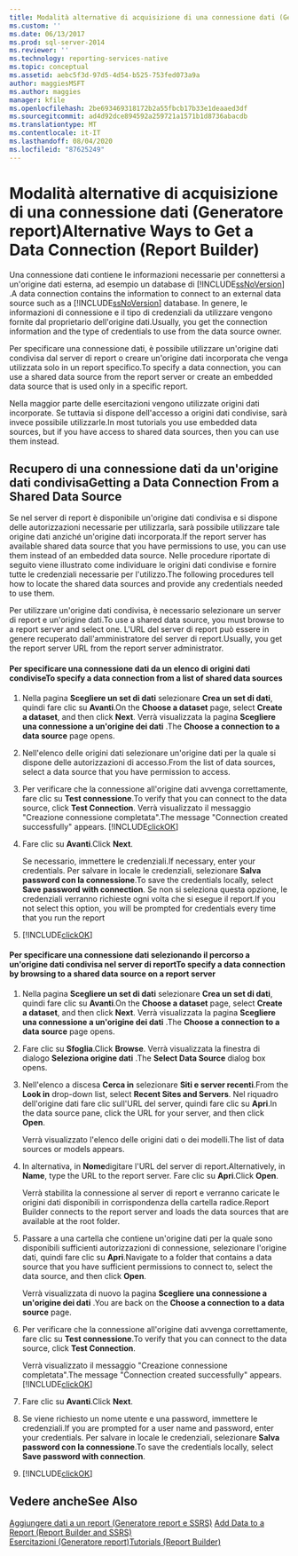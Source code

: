 ```yaml
---
title: Modalità alternative di acquisizione di una connessione dati (Generatore report) | Microsoft Docs
ms.custom: ''
ms.date: 06/13/2017
ms.prod: sql-server-2014
ms.reviewer: ''
ms.technology: reporting-services-native
ms.topic: conceptual
ms.assetid: aebc5f3d-97d5-4d54-b525-753fed073a9a
author: maggiesMSFT
ms.author: maggies
manager: kfile
ms.openlocfilehash: 2be693469318172b2a55fbcb17b33e1deaaed3df
ms.sourcegitcommit: ad4d92dce894592a259721a1571b1d8736abacdb
ms.translationtype: MT
ms.contentlocale: it-IT
ms.lasthandoff: 08/04/2020
ms.locfileid: "87625249"
---
```

# <a name="alternative-ways-to-get-a-data-connection-report-builder"></a><span data-ttu-id="c766d-102">Modalità alternative di acquisizione di una connessione dati (Generatore report)</span><span class="sxs-lookup"><span data-stu-id="c766d-102">Alternative Ways to Get a Data Connection (Report Builder)</span></span>
  <span data-ttu-id="c766d-103">Una connessione dati contiene le informazioni necessarie per connettersi a un'origine dati esterna, ad esempio un database di [!INCLUDE[ssNoVersion](../includes/ssnoversion-md.md)] .</span><span class="sxs-lookup"><span data-stu-id="c766d-103">A data connection contains the information to connect to an external data source such as a [!INCLUDE[ssNoVersion](../includes/ssnoversion-md.md)] database.</span></span> <span data-ttu-id="c766d-104">In genere, le informazioni di connessione e il tipo di credenziali da utilizzare vengono fornite dal proprietario dell'origine dati.</span><span class="sxs-lookup"><span data-stu-id="c766d-104">Usually, you get the connection information and the type of credentials to use from the data source owner.</span></span>  
  
 <span data-ttu-id="c766d-105">Per specificare una connessione dati, è possibile utilizzare un'origine dati condivisa dal server di report o creare un'origine dati incorporata che venga utilizzata solo in un report specifico.</span><span class="sxs-lookup"><span data-stu-id="c766d-105">To specify a data connection, you can use a shared data source from the report server or create an embedded data source that is used only in a specific report.</span></span>  
  
 <span data-ttu-id="c766d-106">Nella maggior parte delle esercitazioni vengono utilizzate origini dati incorporate. Se tuttavia si dispone dell'accesso a origini dati condivise, sarà invece possibile utilizzarle.</span><span class="sxs-lookup"><span data-stu-id="c766d-106">In most tutorials you use embedded data sources, but if you have access to shared data sources, then you can use them instead.</span></span>  
  
## <a name="getting-a-data-connection-from-a-shared-data-source"></a><span data-ttu-id="c766d-107">Recupero di una connessione dati da un'origine dati condivisa</span><span class="sxs-lookup"><span data-stu-id="c766d-107">Getting a Data Connection From a Shared Data Source</span></span>  
 <span data-ttu-id="c766d-108">Se nel server di report è disponibile un'origine dati condivisa e si dispone delle autorizzazioni necessarie per utilizzarla, sarà possibile utilizzare tale origine dati anziché un'origine dati incorporata.</span><span class="sxs-lookup"><span data-stu-id="c766d-108">If the report server has available shared data source that you have permissions to use, you can use them instead of an embedded data source.</span></span> <span data-ttu-id="c766d-109">Nelle procedure riportate di seguito viene illustrato come individuare le origini dati condivise e fornire tutte le credenziali necessarie per l'utilizzo.</span><span class="sxs-lookup"><span data-stu-id="c766d-109">The following procedures tell how to locate the shared data sources and provide any credentials needed to use them.</span></span>  
  
 <span data-ttu-id="c766d-110">Per utilizzare un'origine dati condivisa, è necessario selezionare un server di report e un'origine dati.</span><span class="sxs-lookup"><span data-stu-id="c766d-110">To use a shared data source, you must browse to a report server and select one.</span></span> <span data-ttu-id="c766d-111">L'URL del server di report può essere in genere recuperato dall'amministratore del server di report.</span><span class="sxs-lookup"><span data-stu-id="c766d-111">Usually, you get the report server URL from the report server administrator.</span></span>  
  
#### <a name="to-specify-a-data-connection-from-a-list-of-shared-data-sources"></a><span data-ttu-id="c766d-112">Per specificare una connessione dati da un elenco di origini dati condivise</span><span class="sxs-lookup"><span data-stu-id="c766d-112">To specify a data connection from a list of shared data sources</span></span>  
  
1.  <span data-ttu-id="c766d-113">Nella pagina **Scegliere un set di dati** selezionare **Crea un set di dati**, quindi fare clic su **Avanti**.</span><span class="sxs-lookup"><span data-stu-id="c766d-113">On the **Choose a dataset** page, select **Create a dataset**, and then click **Next**.</span></span> <span data-ttu-id="c766d-114">Verrà visualizzata la pagina **Scegliere una connessione a un'origine dei dati** .</span><span class="sxs-lookup"><span data-stu-id="c766d-114">The **Choose a connection to a data source** page opens.</span></span>  
  
2.  <span data-ttu-id="c766d-115">Nell'elenco delle origini dati selezionare un'origine dati per la quale si dispone delle autorizzazioni di accesso.</span><span class="sxs-lookup"><span data-stu-id="c766d-115">From the list of data sources, select a data source that you have permission to access.</span></span>  
  
3.  <span data-ttu-id="c766d-116">Per verificare che la connessione all'origine dati avvenga correttamente, fare clic su **Test connessione**.</span><span class="sxs-lookup"><span data-stu-id="c766d-116">To verify that you can connect to the data source, click **Test Connection**.</span></span> <span data-ttu-id="c766d-117">Verrà visualizzato il messaggio "Creazione connessione completata".</span><span class="sxs-lookup"><span data-stu-id="c766d-117">The message "Connection created successfully" appears.</span></span> [!INCLUDE[clickOK](../includes/clickok-md.md)]  
  
4.  <span data-ttu-id="c766d-118">Fare clic su **Avanti**.</span><span class="sxs-lookup"><span data-stu-id="c766d-118">Click **Next**.</span></span>  
  
     <span data-ttu-id="c766d-119">Se necessario, immettere le credenziali.</span><span class="sxs-lookup"><span data-stu-id="c766d-119">If necessary, enter your credentials.</span></span> <span data-ttu-id="c766d-120">Per salvare in locale le credenziali, selezionare **Salva password con la connessione**.</span><span class="sxs-lookup"><span data-stu-id="c766d-120">To save the credentials locally, select **Save password with connection**.</span></span> <span data-ttu-id="c766d-121">Se non si seleziona questa opzione, le credenziali verranno richieste ogni volta che si esegue il report.</span><span class="sxs-lookup"><span data-stu-id="c766d-121">If you not select this option, you will be prompted for credentials every time that you run the report</span></span>  
  
5.  [!INCLUDE[clickOK](../includes/clickok-md.md)]  
  
#### <a name="to-specify-a-data-connection-by-browsing-to-a-shared-data-source-on-a-report-server"></a><span data-ttu-id="c766d-122">Per specificare una connessione dati selezionando il percorso a un'origine dati condivisa nel server di report</span><span class="sxs-lookup"><span data-stu-id="c766d-122">To specify a data connection by browsing to a shared data source on a report server</span></span>  
  
1.  <span data-ttu-id="c766d-123">Nella pagina **Scegliere un set di dati** selezionare **Crea un set di dati**, quindi fare clic su **Avanti**.</span><span class="sxs-lookup"><span data-stu-id="c766d-123">On the **Choose a dataset** page, select **Create a dataset**, and then click **Next**.</span></span> <span data-ttu-id="c766d-124">Verrà visualizzata la pagina **Scegliere una connessione a un'origine dei dati** .</span><span class="sxs-lookup"><span data-stu-id="c766d-124">The **Choose a connection to a data source** page opens.</span></span>  
  
2.  <span data-ttu-id="c766d-125">Fare clic su **Sfoglia**.</span><span class="sxs-lookup"><span data-stu-id="c766d-125">Click **Browse**.</span></span> <span data-ttu-id="c766d-126">Verrà visualizzata la finestra di dialogo **Seleziona origine dati** .</span><span class="sxs-lookup"><span data-stu-id="c766d-126">The **Select Data Source** dialog box opens.</span></span>  
  
3.  <span data-ttu-id="c766d-127">Nell'elenco a discesa **Cerca in** selezionare **Siti e server recenti**.</span><span class="sxs-lookup"><span data-stu-id="c766d-127">From the **Look in** drop-down list, select **Recent Sites and Servers**.</span></span> <span data-ttu-id="c766d-128">Nel riquadro dell'origine dati fare clic sull'URL del server, quindi fare clic su **Apri**.</span><span class="sxs-lookup"><span data-stu-id="c766d-128">In the data source pane, click the URL for your server, and then click **Open**.</span></span>  
  
     <span data-ttu-id="c766d-129">Verrà visualizzato l'elenco delle origini dati o dei modelli.</span><span class="sxs-lookup"><span data-stu-id="c766d-129">The list of data sources or models appears.</span></span>  
  
4.  <span data-ttu-id="c766d-130">In alternativa, in **Nome**digitare l'URL del server di report.</span><span class="sxs-lookup"><span data-stu-id="c766d-130">Alternatively, in **Name**, type the URL to the report server.</span></span> <span data-ttu-id="c766d-131">Fare clic su **Apri**.</span><span class="sxs-lookup"><span data-stu-id="c766d-131">Click **Open**.</span></span>  
  
     <span data-ttu-id="c766d-132">Verrà stabilita la connessione al server di report e verranno caricate le origini dati disponibili in corrispondenza della cartella radice.</span><span class="sxs-lookup"><span data-stu-id="c766d-132">Report Builder connects to the report server and loads the data sources that are available at the root folder.</span></span>  
  
5.  <span data-ttu-id="c766d-133">Passare a una cartella che contiene un'origine dati per la quale sono disponibili sufficienti autorizzazioni di connessione, selezionare l'origine dati, quindi fare clic su **Apri**.</span><span class="sxs-lookup"><span data-stu-id="c766d-133">Navigate to a folder that contains a data source that you have sufficient permissions to connect to, select the data source, and then click **Open**.</span></span>  
  
     <span data-ttu-id="c766d-134">Verrà visualizzata di nuovo la pagina **Scegliere una connessione a un'origine dei dati** .</span><span class="sxs-lookup"><span data-stu-id="c766d-134">You are back on the **Choose a connection to a data source** page.</span></span>  
  
6.  <span data-ttu-id="c766d-135">Per verificare che la connessione all'origine dati avvenga correttamente, fare clic su **Test connessione**.</span><span class="sxs-lookup"><span data-stu-id="c766d-135">To verify that you can connect to the data source, click **Test Connection**.</span></span>  
  
     <span data-ttu-id="c766d-136">Verrà visualizzato il messaggio "Creazione connessione completata".</span><span class="sxs-lookup"><span data-stu-id="c766d-136">The message "Connection created successfully" appears.</span></span> [!INCLUDE[clickOK](../includes/clickok-md.md)]  
  
7.  <span data-ttu-id="c766d-137">Fare clic su **Avanti**.</span><span class="sxs-lookup"><span data-stu-id="c766d-137">Click **Next**.</span></span>  
  
8.  <span data-ttu-id="c766d-138">Se viene richiesto un nome utente e una password, immettere le credenziali.</span><span class="sxs-lookup"><span data-stu-id="c766d-138">If you are prompted for a user name and password, enter your credentials.</span></span> <span data-ttu-id="c766d-139">Per salvare in locale le credenziali, selezionare **Salva password con la connessione**.</span><span class="sxs-lookup"><span data-stu-id="c766d-139">To save the credentials locally, select **Save password with connection**.</span></span>  
  
9. [!INCLUDE[clickOK](../includes/clickok-md.md)]  
  
## <a name="see-also"></a><span data-ttu-id="c766d-140">Vedere anche</span><span class="sxs-lookup"><span data-stu-id="c766d-140">See Also</span></span>  
 <span data-ttu-id="c766d-141">[Aggiungere dati a un report &#40;Generatore report e SSRS&#41;](report-data/report-datasets-ssrs.md) </span><span class="sxs-lookup"><span data-stu-id="c766d-141">[Add Data to a Report &#40;Report Builder and SSRS&#41;](report-data/report-datasets-ssrs.md) </span></span>  
 [<span data-ttu-id="c766d-142">Esercitazioni &#40;Generatore report&#41;</span><span class="sxs-lookup"><span data-stu-id="c766d-142">Tutorials &#40;Report Builder&#41;</span></span>](report-builder-tutorials.md)  
  
  
